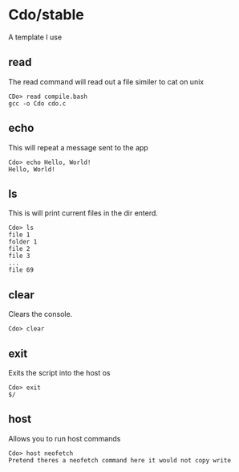 # Cdo/stable
A template I use

## read
The read command will read out a file similer to cat on unix
```cdo
CDo> read compile.bash
gcc -o Cdo cdo.c
```

## echo
This will repeat a message sent to the app
```cdo
Cdo> echo Hello, World!
Hello, World!
```

## ls
This is will print current files in the dir enterd.
```cdo
Cdo> ls
file 1
folder 1
file 2
file 3
...
file 69
```

## clear
Clears the console.
```cdo
Cdo> clear
```

## exit
Exits the script into the host os
```cdo
Cdo> exit
$/
```

## host
Allows you to run host commands
```cdo
Cdo> host neofetch
Pretend theres a neofetch command here it would not copy write
```